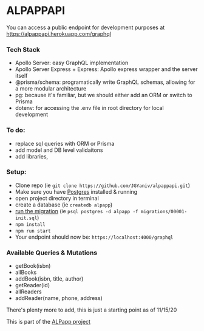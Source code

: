 # ALPAPPAPI

You can access a public endpoint for development purposes at https://alpappapi.herokuapp.com/graphql

### Tech Stack

- Apollo Server: easy GraphQL implementation
- Apollo Server Express + Express: Apollo express wrapper and the server itself
- @prisma/schema: programatically write GraphQL schemas, allowing for a more modular architecture
- pg: because it's familiar, but we should either add an ORM or switch to Prisma
- dotenv: for accessing the .env file in root directory for local development

### To do:

- replace sql queries with ORM or Prisma
- add model and DB level validaitons
- add libraries, 

### Setup:

- Clone repo (ie `git clone https://github.com/JGYaniv/alpappapi.git`)
- Make sure you have [Postgres](https://www.postgresql.org/download/) installed & running
- open project directory in terminal
- create a database (ie `createdb alpapp`)
- [run the migration](https://www.postgresql.org/docs/9.5/app-psql.html) (ie `psql postgres -d alpapp -f migrations/00001-init.sql`)
- `npm install`
- `npm run start`
- Your endpoint should now be: `https://localhost:4000/graphql`

### Available Queries & Mutations

- getBook(isbn)
- allBooks
- addBook(isbn, title, author)
- getReader(id)
- allReaders
- addReader(name, phone, address)

There's plenty more to add, this is just a starting point as of 11/15/20

This is part of the [ALPapp project](https://github.com/JGYaniv/ALPapp)